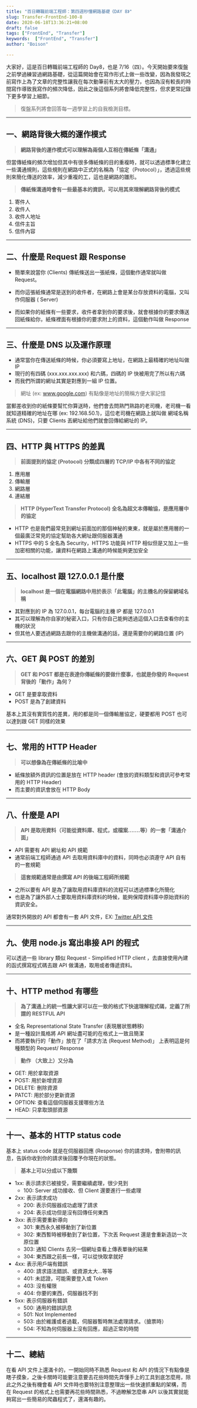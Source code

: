 ```yaml
---
title: "百日轉職前端工程師：第四週秒懂網路基礎《DAY 8》"
slug: Transfer-FrontEnd-100-8
date: 2020-06-18T13:36:21+08:00
draft: false
tags: ["FrontEnd", "Transfer"]
keywords:  ["FrontEnd", "Transfer"]
author: "Boison"

---
```


大家好，這是百日轉職前端工程師的 Day8，也是 7/16（四）。今天開始要來復盤之前學過練習過網路基礎，從這篇開始會在寫作形式上做一些改變，因為我發現之前寫作上為了文章的完整性讓我在每次動筆前有太大的壓力，也因為沒有較長的時間寫作導致我寫作的頻次降低，因此之後這個系列將會降低完整性，但求更常記錄下更多學習上細節。

> 復盤系列將會回答每一週學習上的自我檢測目標。

---

## 一、網路背後大概的運作模式

> **網路背後的運作模式可以理解為兩個人互相在傳紙條「溝通」**

但當傳紙條的頻次增加但其中有很多傳紙條的目的重複時，就可以透過標準化建立一些溝通規則，這些規則在網路中正式的名稱為「協定（Protocol）」，透過這些規則來簡化傳送的效率，減少重複的工，這也是網路的雛形。

> **傳紙條溝通時會有一些最基本的資訊，可以用其來理解網路背後的模式**

1. 寄件人
2. 收件人
3. 收件人地址
4. 信件主旨
5. 信件內容

---

## 二、什麼是 Request 跟 Response

- 簡單來說當你 (Clients) 傳紙條送出一張紙條，這個動作通常就叫做 Request。

- 而你這張紙條通常是送到的收件者，在網路上會是某台存放資料的電腦，又叫作伺服器 ( Server)

- 而如果你的紙條有一些要求，收件者拿到你的要求後，就會根據你的要求傳送回紙條給你，紙條裡面有根據你的要求附上的資料，這個動作叫做 Response

---

## 三、什麼是 DNS 以及運作原理

- 通常當你在傳送紙條的時候，你必須要寫上地址，在網路上最精確的地址叫做 IP
- 現行的有四碼 (xxx.xxx.xxx.xxx) 和六碼，四碼的 IP 快被用完了所以有六碼
- 而我們所謂的網址其實是對應到一組 IP 位置。

> 網址 (ex: www.google.com) 有點像是地址的簡稱方便大家記憶

當郵差收到你的紙條要幫忙你算送時，他們會去問熟門熟路的老司機，老司機一看就知道精確的地址在哪 (ex: 192.168.50.1)，這位老司機在網路上就叫做 網域名稱系統 (DNS)，只要 Clients 丟網址給他們就會回傳給網址的 IP。

---

## 四、HTTP 與 HTTPS 的差異

> **前面提到的協定 (Protocol) 分類成四層的 TCP/IP 中各有不同的協定**

1. 應用層
2. 傳輸層
3. 網路層
4. 連結層

> **HTTP (HyperText Transfer Protocol) 全名為超文本傳輸協，是應用層中的協定**

- HTTP 也是我們最常見到網址前面加的那個神秘的東東，就是屬於應用層的一個最廣泛常見的協定幫助各大網址跟伺服器溝通
- HTTPS 中的 S 全名為 Security，HTTPS 功能與 HTTP 相似但是又加上一些加密相關的功能，讓資料在網路上溝通的時候能夠更加安全

---

## 五、localhost 跟 127.0.0.1 是什麼

> **localhost 是一個在電腦網路中用於表示「此電腦」的主機名的保留網域名稱**

- 其對應到的 IP 為 127.0.0.1，每台電腦的主機 IP 都是 127.0.0.1
- 其可以理解為你自家的秘密入口，只有你自己能夠透過這個入口去查看你的主機的狀況
- 但其他人要透過網路去跟你的主機做溝通的話，還是需要你的網路位置 (IP)

---

## 六、GET 與 POST 的差別

> **GET 和 POST 都是在表達你傳紙條的要做什麼事，也就是你發的 Request 背後的「動作」為何？**

- GET 是要拿取資料
- POST 是為了創建資料

基本上其沒有實質性的差異，用的都是同一個傳輸層協定，硬要都用 POST 也可以達到跟 GET 同樣的效果

---

## 七、常用的 HTTP Header

> **可以想像為在傳紙條的比喻中**

- 紙條放額外資訊的位置是放在 HTTP header (會放的資料類型和資訊可參考常用的 HTTP Header)
- 而主要的資訊會放在 HTTP Body

---

## 八、什麼是 API

> **API 是取用資料（可能從資料庫、程式，或檔案.......等）的一套「溝通介面」**

- API 需要有 API 網址和 API 規範
- 通常前端工程師通過 API 去取用資料庫中的資料，同時也必須遵守 API 自有的一套規範

> **這套規範通常是由撰寫 API 的後端工程師所規範**

- 之所以要有 API 是為了讓取用資料庫資料的流程可以透過標準化所簡化
- 也是為了讓外部人士要取用資料庫資料的時候，能夠保障資料庫中原始資料的資訊安全。

通常對外開放的 API 都會有一套 API 文件，EX: [Twitter API 文件](https://dev.twitch.tv/docs/api)

---

## 九、使用 node.js 寫出串接 API 的程式

可以透過一些 library 類似 Request - Simplified HTTP client ，去直接使用內建的函式撰寫程式碼去跟 API 做溝通，取用或者傳遞資料。

---

## 十、HTTP method 有哪些

> **為了溝通上的統一性讓大家可以在一致的格式下快速理解程式碼，定義了所謂的 RESTFUL API**

- 全名 Representational State Transfer (表現層狀態轉移)
- 是一種設計風格將 API 網址盡可能的在格式上一致且簡潔
- 而將要執行的「動作」放在了「請求方法 (Request Method)」 上表明這是何種類型的 Request/ Response

> **動作 （大致上）又分為**

- GET: 用於拿取資源
- POST: 用於新增資源
- DELETE: 刪除資源
- PATCT: 用於部分更新資源
- OPTION: 查看這個伺服器支援哪些方法
- HEAD: 只拿取頭部資源

---

## 十一、基本的 HTTP status code

基本上 status code 就是在伺服器回應 (Response) 你的請求時，會附帶的訊息，告訴你收到你的請求後回覆予你現在的狀態。

> **基本上可以分成以下幾類**

- 1xx: 表示請求已被接受，需要繼續處理，很少見到
  - 100: Server 成功接收、但 Client 還要進行一些處理
- 2xx: 表示請求成功
  - 200: 表示伺服器成功處理了請求
  - 204: 表示成功但是沒有回傳任何東西
- 3xx: 表示需要重新導向
  - 301: 東西永久被移動到了新位置
  - 302: 東西暫時被移動到了新位置，下次丟 Request 還是會重新造訪一次原位置
  - 303: 通知 Clients 去另一個網址查看上傳表單後的結果
  - 304: 東西跟之前長一樣，可以從快取拿就好
- 4xx: 表示用戶端有錯誤
  - 400: 請求語法錯誤、或資源太大…等等
  - 401: 未認證，可能需要登入或 Token
  - 403: 沒有權限
  - 404: 你要的東西，伺服器找不到
- 5xx: 表示伺服器有錯誤
  - 500: 通用的錯誤訊息
  - 501: Not Implemented
  - 503: 由於維護或者過載，伺服器暫時無法處理請求。（搶票時）
  - 504: 不知為何伺服器上沒有回應，超過正常的時間

---

## 十二、總結

在看 API 文件上還滿卡的，一開始同時不熟悉 Request 和 API 的情況下有點像是瞎子摸象，之後卡關時可能要注意要去花些時間先弄懂手上的工具到底怎麼用，除此之外之後有機會看 API 文件時也要特別注意整理出一些快速抓重點的架構，而在 Request 的格式上也需要再花些時間熟悉，不過瞭解怎麼串 API 以後其實就能夠寫出一些簡易的爬蟲程式了，還滿有趣的。
